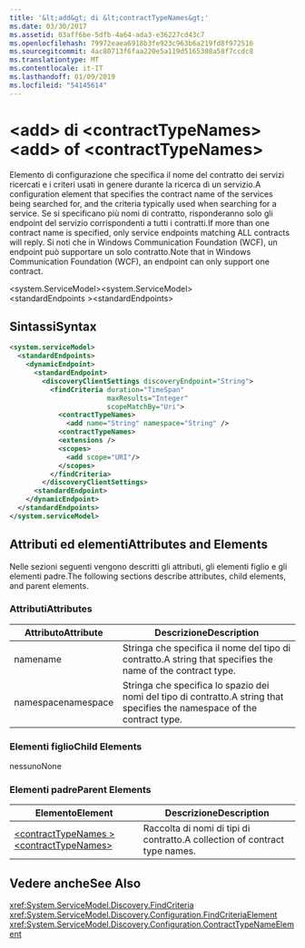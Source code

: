 ```yaml
---
title: '&lt;add&gt; di &lt;contractTypeNames&gt;'
ms.date: 03/30/2017
ms.assetid: 03aff6be-5dfb-4a64-ada3-e36227cd43c7
ms.openlocfilehash: 79972eaea6918b3fe923c963b6a219fd8f972516
ms.sourcegitcommit: 4ac80713f6faa220e5a119d5165308a58f7ccdc8
ms.translationtype: MT
ms.contentlocale: it-IT
ms.lasthandoff: 01/09/2019
ms.locfileid: "54145614"
---
```

# <a name="ltaddgt-of-ltcontracttypenamesgt"></a><span data-ttu-id="53f69-102">&lt;add&gt; di &lt;contractTypeNames&gt;</span><span class="sxs-lookup"><span data-stu-id="53f69-102">&lt;add&gt; of &lt;contractTypeNames&gt;</span></span>
<span data-ttu-id="53f69-103">Elemento di configurazione che specifica il nome del contratto dei servizi ricercati e i criteri usati in genere durante la ricerca di un servizio.</span><span class="sxs-lookup"><span data-stu-id="53f69-103">A configuration element that specifies the contract name of the services being searched for, and the criteria typically used when searching for a service.</span></span> <span data-ttu-id="53f69-104">Se si specificano più nomi di contratto, risponderanno solo gli endpoint del servizio corrispondenti a tutti i contratti.</span><span class="sxs-lookup"><span data-stu-id="53f69-104">If more than one contract name is specified, only service endpoints matching ALL contracts will reply.</span></span> <span data-ttu-id="53f69-105">Si noti che in Windows Communication Foundation (WCF), un endpoint può supportare un solo contratto.</span><span class="sxs-lookup"><span data-stu-id="53f69-105">Note that in Windows Communication Foundation (WCF), an endpoint can only support one contract.</span></span>  
  
 <span data-ttu-id="53f69-106">\<system.ServiceModel></span><span class="sxs-lookup"><span data-stu-id="53f69-106">\<system.ServiceModel></span></span>  
<span data-ttu-id="53f69-107">\<standardEndpoints ></span><span class="sxs-lookup"><span data-stu-id="53f69-107">\<standardEndpoints></span></span>  
  
## <a name="syntax"></a><span data-ttu-id="53f69-108">Sintassi</span><span class="sxs-lookup"><span data-stu-id="53f69-108">Syntax</span></span>  
  
```xml  
<system.serviceModel>
  <standardEndpoints>
    <dynamicEndpoint>
      <standardEndpoint>
        <discoveryClientSettings discoveryEndpoint="String">
          <findCriteria duration="TimeSpan"
                        maxResults="Integer"
                        scopeMatchBy="Uri">
            <contractTypeNames>
              <add name="String" namespace="String" />
            <contractTypeNames>
            <extensions />
            <scopes>
              <add scope="URI"/>
            </scopes>
          </findCriteria>
        </discoveryClientSettings>
      <standardEndpoint>
    </dynamicEndpoint>
  </standardEndpoints>
</system.serviceModel>
```  
  
## <a name="attributes-and-elements"></a><span data-ttu-id="53f69-109">Attributi ed elementi</span><span class="sxs-lookup"><span data-stu-id="53f69-109">Attributes and Elements</span></span>  
 <span data-ttu-id="53f69-110">Nelle sezioni seguenti vengono descritti gli attributi, gli elementi figlio e gli elementi padre.</span><span class="sxs-lookup"><span data-stu-id="53f69-110">The following sections describe attributes, child elements, and parent elements.</span></span>  
  
### <a name="attributes"></a><span data-ttu-id="53f69-111">Attributi</span><span class="sxs-lookup"><span data-stu-id="53f69-111">Attributes</span></span>  
  
|<span data-ttu-id="53f69-112">Attributo</span><span class="sxs-lookup"><span data-stu-id="53f69-112">Attribute</span></span>|<span data-ttu-id="53f69-113">Descrizione</span><span class="sxs-lookup"><span data-stu-id="53f69-113">Description</span></span>|  
|---------------|-----------------|  
|<span data-ttu-id="53f69-114">name</span><span class="sxs-lookup"><span data-stu-id="53f69-114">name</span></span>|<span data-ttu-id="53f69-115">Stringa che specifica il nome del tipo di contratto.</span><span class="sxs-lookup"><span data-stu-id="53f69-115">A string that specifies the name of the contract type.</span></span>|  
|<span data-ttu-id="53f69-116">namespace</span><span class="sxs-lookup"><span data-stu-id="53f69-116">namespace</span></span>|<span data-ttu-id="53f69-117">Stringa che specifica lo spazio dei nomi del tipo di contratto.</span><span class="sxs-lookup"><span data-stu-id="53f69-117">A string that specifies the namespace of the contract type.</span></span>|  
  
### <a name="child-elements"></a><span data-ttu-id="53f69-118">Elementi figlio</span><span class="sxs-lookup"><span data-stu-id="53f69-118">Child Elements</span></span>  
 <span data-ttu-id="53f69-119">nessuno</span><span class="sxs-lookup"><span data-stu-id="53f69-119">None</span></span>  
  
### <a name="parent-elements"></a><span data-ttu-id="53f69-120">Elementi padre</span><span class="sxs-lookup"><span data-stu-id="53f69-120">Parent Elements</span></span>  
  
|<span data-ttu-id="53f69-121">Elemento</span><span class="sxs-lookup"><span data-stu-id="53f69-121">Element</span></span>|<span data-ttu-id="53f69-122">Descrizione</span><span class="sxs-lookup"><span data-stu-id="53f69-122">Description</span></span>|  
|-------------|-----------------|  
|[<span data-ttu-id="53f69-123">\<contractTypeNames ></span><span class="sxs-lookup"><span data-stu-id="53f69-123">\<contractTypeNames></span></span>](../../../../../docs/framework/configure-apps/file-schema/wcf/contracttypenames.md)|<span data-ttu-id="53f69-124">Raccolta di nomi di tipi di contratto.</span><span class="sxs-lookup"><span data-stu-id="53f69-124">A collection of contract type names.</span></span>|  
  
## <a name="see-also"></a><span data-ttu-id="53f69-125">Vedere anche</span><span class="sxs-lookup"><span data-stu-id="53f69-125">See Also</span></span>  
 <xref:System.ServiceModel.Discovery.FindCriteria>  
 <xref:System.ServiceModel.Discovery.Configuration.FindCriteriaElement>  
 <xref:System.ServiceModel.Discovery.Configuration.ContractTypeNameElement>
